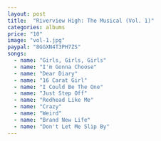 ```yaml
---
layout: post
title:  "Riverview High: The Musical (Vol. 1)"
categories: albums
price: "10"
image: "vol-1.jpg"
paypal: "8GGXN4T3PH7ZS"
songs:
  - name: "Girls, Girls, Girls"
  - name: "I'm Gonna Choose"
  - name: "Dear Diary"
  - name: "16 Carat Girl"
  - name: "I Could Be The One"
  - name: "Just Step Off"
  - name: "Redhead Like Me"
  - name: "Crazy"
  - name: "Weird"
  - name: "Brand New Life"
  - name: "Don't Let Me Slip By"
---
```

